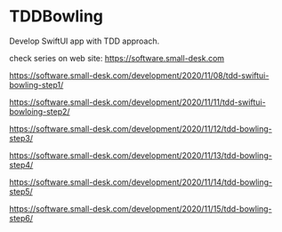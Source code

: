 # TDDBowling

Develop SwiftUI app with TDD approach.

check series on web site: https://software.small-desk.com

https://software.small-desk.com/development/2020/11/08/tdd-swiftui-bowling-step1/

https://software.small-desk.com/development/2020/11/11/tdd-swiftui-bowloing-step2/

https://software.small-desk.com/development/2020/11/12/tdd-bowling-step3/

https://software.small-desk.com/development/2020/11/13/tdd-bowling-step4/

https://software.small-desk.com/development/2020/11/14/tdd-bowling-step5/

https://software.small-desk.com/development/2020/11/15/tdd-bowling-step6/
